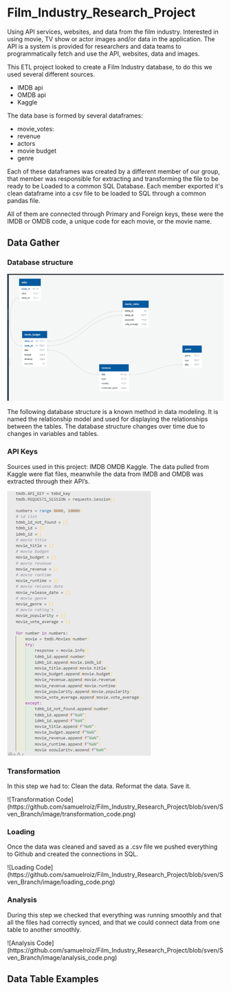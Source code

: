# Film_Industry_Research_Project
Using API services, websites, and data from the film industry. Interested in using movie, TV show or actor images and/or data in the application. The API is a system is provided for researchers and data teams to programmatically fetch and use the API, websites, data and images.

This ETL project looked to create a Film Industry database, to do this we used several different sources. 
- IMDB api
- OMDB api
- Kaggle

The data base is formed by several dataframes:
- movie_votes:
- revenue
- actors
- movie budget
- genre

Each of these dataframes was created by a different member of our group, that member was responsible for extracting and transforming the file to be ready to be Loaded to a common SQL Database. Each member exported it's clean dataframe into a csv file to be loaded to SQL through a common pandas file.

All of them are connected through Primary and Foreign keys, these were the IMDB or OMDB code, a unique code for each movie, or the movie name.

## Data Gather  

### <b> Database structure </b> 

![Database structure](https://github.com/samuelroiz/Film_Industry_Research_Project/blob/sven/Sven_Branch/image/database_structure.png)

<p>
The following database structure is a known method in data modeling. It is named the relationship model and used for displaying the relationships between the tables. The database structure changes over time due to changes in variables and tables. 
</p>

### <b> API Keys </b>
<p>
Sources used in this project:
IMDB 
OMDB 
Kaggle.
The data pulled from Kaggle were flat files, meanwhile the data from IMDB and OMDB was extracted through their API’s.
</p>

![Extraction of API Keys](https://github.com/samuelroiz/Film_Industry_Research_Project/blob/sven/Sven_Branch/image/extraction_of_api_keys.png)

### <b> Transformation  </b>
<p>
In this step we had to:
Clean the data.
Reformat the data.
Save it.
</p>
![Transformation Code](https://github.com/samuelroiz/Film_Industry_Research_Project/blob/sven/Sven_Branch/image/transformation_code.png)

### <b> Loading </b> 
<p> Once the data was cleaned and saved as a .csv file we pushed everything to Github and created the connections in SQL. </p>
![Loading Code](https://github.com/samuelroiz/Film_Industry_Research_Project/blob/sven/Sven_Branch/image/loading_code.png)

### <b> Analysis </b>
<p>
During this step we checked that everything was running smoothly and that all the files had correctly synced, and that we could connect data from one table to another smoothly.
</p>
![Analysis Code](https://github.com/samuelroiz/Film_Industry_Research_Project/blob/sven/Sven_Branch/image/analysis_code.png)

## Data Table Examples


